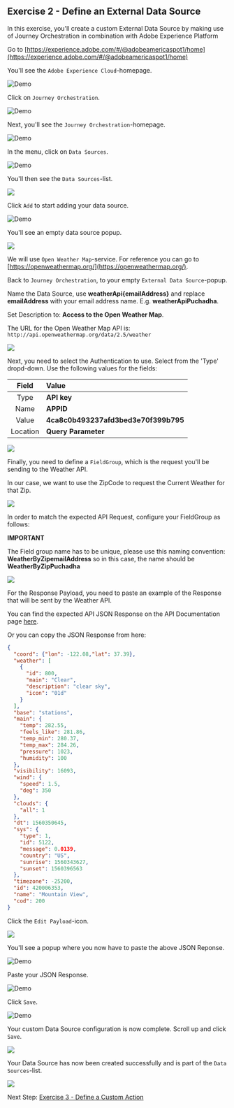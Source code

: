 ## Exercise 2 - Define an External Data Source

In this exercise, you'll create a custom External Data Source by making use of Journey Orchestration in combination with Adobe Experience Platform

Go to [https://experience.adobe.com/#/@adobeamericaspot1/home](https://experience.adobe.com/#/@adobeamericaspot1/home)

You'll see the ``Adobe Experience Cloud``-homepage.

![Demo](./images/aec.png)

Click on ``Journey Orchestration``.
 
![Demo](./images/aecjo.png)

Next, you'll see the ``Journey Orchestration``-homepage.

![Demo](./images/aecjoh.png)

In the menu, click on ``Data Sources``.

![Demo](./images/menudatasources.png)

You'll then see the ``Data Sources``-list.

<!---
![Demo](./images/dshome.png)
--->

<kbd><img src="./images/dshome.png"  /></kdb>

Click ``Add`` to start adding your data source.

![Demo](./images/add.png)

You'll see an empty data source popup.

<!---
![Demo](./images/emptyds.png)
--->

<kbd><img src="./images/emptyds.png"  /></kdb>

We will use ``Open Weather Map``-service. For reference you can go to [https://openweathermap.org/](https://openweathermap.org/).

Back to ``Journey Orchestration``, to your empty ``External Data Source``-popup.
 
Name the Data Source, use **weatherApi{emailAddress}** and replace **emailAddress** with your email address name. E.g. **weatherApiPuchadha**.

Set Description to: **Access to the Open Weather Map**.

The URL for the Open Weather Map API is: ``http://api.openweathermap.org/data/2.5/weather``

<!---
![Demo](./images/dsname.png)
--->

<kbd><img src="./images/dsname.png"  /></kdb>

Next, you need to select the Authentication to use. Select from the 'Type' dropd-down.
Use the following values for the fields:

| Field               | Value              |
|:-----------------------:| :-----------------------|
| Type            |**API key**            |
| Name           | **APPID**         |
| Value           | **4ca8c0b493237afd3bed3e70f399b795**         |
| Location           | **Query Parameter**         |


<!---
![Demo](./images/dsauth.png)
--->

<kbd><img src="./images/dsauth.png"  /></kdb>

Finally, you need to define a ``FieldGroup``, which is the request you'll be sending to the Weather API. 

In our case, we want to use the ZipCode to request the Current Weather for that Zip.

<!---
![Demo](./images/fg.png)
--->

<kbd><img src="./images/fg.png"  /></kdb>


In order to match the expected API Request, configure your FieldGroup as follows:

**IMPORTANT** 

The Field group name has to be unique, please use this naming convention: **WeatherByZipemailAddress** so in this case, the name should be **WeatherByZipPuchadha**

<!---
![Demo](./images/fg1.png)
--->

<kbd><img src="./images/fg1.png"  /></kdb>

For the Response Payload, you need to paste an example of the Response that will be sent by the Weather API.

You can find the expected API JSON Response on the API Documentation page [here](https://openweathermap.org/current#zip).

Or you can copy the JSON Response from here:

```json
{
  "coord": {"lon": -122.08,"lat": 37.39},
  "weather": [
    {
      "id": 800,
      "main": "Clear",
      "description": "clear sky",
      "icon": "01d"
    }
  ],
  "base": "stations",
  "main": {
    "temp": 282.55,
    "feels_like": 281.86,
    "temp_min": 280.37,
    "temp_max": 284.26,
    "pressure": 1023,
    "humidity": 100
  },
  "visibility": 16093,
  "wind": {
    "speed": 1.5,
    "deg": 350
  },
  "clouds": {
    "all": 1
  },
  "dt": 1560350645,
  "sys": {
    "type": 1,
    "id": 5122,
    "message": 0.0139,
    "country": "US",
    "sunrise": 1560343627,
    "sunset": 1560396563
  },
  "timezone": -25200,
  "id": 420006353,
  "name": "Mountain View",
  "cod": 200
}
```

Click the ``Edit Payload``-icon.

<!---
![Demo](./images/owmapi2.png)
--->

<kbd><img src="./images/owmapi2.png"  /></kdb>

You'll see a popup where you now have to paste the above JSON Reponse.

![Demo](./images/owmapi3.png)

Paste your JSON Response.

![Demo](./images/owmapi4.png)

Click ``Save``.

![Demo](./images/dssave.png)

Your custom Data Source configuration is now complete. Scroll up and click ``Save``.

<!---
![Demo](./images/dssave2.png)
--->

<kbd><img src="./images/dssave2.png"  /></kdb>

Your Data Source has now been created successfully and is part of the ``Data Sources``-list.

<!---
![Demo](./images/dslist.png)
--->

<kbd><img src="./images/dslist.png"  /></kdb>




Next Step: [Exercise 3 - Define a Custom Action](./Exercise3-Action.md)

